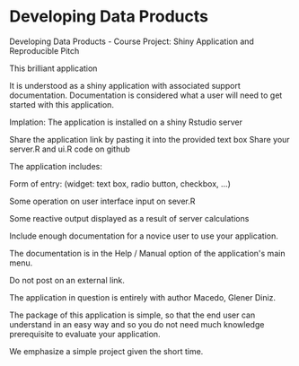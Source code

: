 # Developing Data Products
Developing Data Products -  Course Project: Shiny Application and Reproducible Pitch

This brilliant application

It is understood as a shiny application with associated support documentation. Documentation is considered what a user will need to get started with this application.

Implation:
The application is installed on a shiny Rstudio server

Share the application link by pasting it into the provided text box
Share your server.R and ui.R code on github

The application includes:

Form of entry:
(widget: text box, radio button, checkbox, ...)

Some operation on user interface input on sever.R

Some reactive output displayed as a result of server calculations

Include enough documentation for a novice user to use your application.

The documentation is in the Help / Manual option of the application's main menu.

Do not post on an external link.

The application in question is entirely with author Macedo, Glener Diniz.

The package of this application is simple, so that the end user can understand in an easy way and so you do not need much knowledge prerequisite to evaluate your application.

We emphasize a simple project given the short time.
